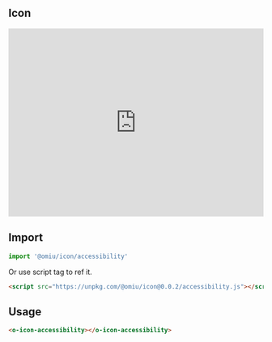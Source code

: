 ## Icon  

<iframe height="372" style="width: 100%;" scrolling="yes" title="OMIU Link" src="https://tencent.github.io/omi/components/icon/demos/icon.html" frameborder="no" allowtransparency="true" allowfullscreen="true" loading="lazy">
</iframe>

## Import

```js
import '@omiu/icon/accessibility'
```

Or use script tag to ref it.


```html
<script src="https://unpkg.com/@omiu/icon@0.0.2/accessibility.js"></script> 
```

## Usage

```html
<o-icon-accessibility></o-icon-accessibility>
```

